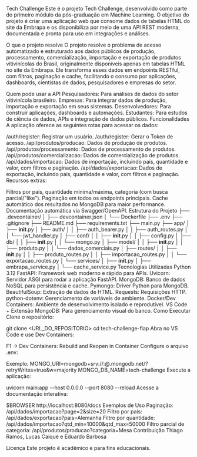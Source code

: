 Tech Challenge
Este é o projeto Tech Challenge, desenvolvido como parte do primeiro módulo da pós-graduação em Machine Learning. O objetivo do projeto é criar uma aplicação web que consome dados de tabelas HTML do site da Embrapa e os disponibiliza por meio de uma API REST moderna, documentada e pronta para uso em integrações e análises.

O que o projeto resolve
O projeto resolve o problema de acesso automatizado e estruturado aos dados públicos de produção, processamento, comercialização, importação e exportação de produtos vitivinícolas do Brasil, originalmente disponíveis apenas em tabelas HTML no site da Embrapa. Ele transforma esses dados em endpoints RESTful, com filtros, paginação e cache, facilitando o consumo por aplicações, dashboards, cientistas de dados, pesquisadores e empresas do setor.

Quem pode usar a API
Pesquisadores: Para análises de dados do setor vitivinícola brasileiro.
Empresas: Para integrar dados de produção, importação e exportação em seus sistemas.
Desenvolvedores: Para construir aplicações, dashboards e automações.
Estudantes: Para estudos de ciência de dados, APIs e integração de dados públicos.
Funcionalidades
A aplicação oferece as seguintes rotas para acessar os dados:

/auth/register: Registrar um usuário.
/auth/register: Gerar o Token de acesso.
/api/produtos/producao: Dados de produção de produtos.
/api/produtos/processamento: Dados de processamento de produtos.
/api/produtos/comercializacao: Dados de comercialização de produtos.
/api/dados/importacao: Dados de importação, incluindo país, quantidade e valor, com filtros e paginação.
/api/dados/exportacao: Dados de exportação, incluindo país, quantidade e valor, com filtros e paginação.
Recursos extras:

Filtros por país, quantidade mínima/máxima, categoria (com busca parcial/"like").
Paginação em todos os endpoints principais.
Cache automático dos resultados no MongoDB para maior performance.
Documentação automática via Swagger/OpenAPI.
Estrutura do Projeto
├── .devcontainer/
│   ├── devcontainer.json
│   └── Dockerfile
├── .env
├── .gitignore
├── README.md
├── requirements.txt
├── main.py
├── app/
│   ├── __init__.py
│   ├── auth/
│   │   ├── auth_bearer.py
│   │   ├── auth_routes.py
│   │   └── jwt_handler.py
│   ├── conf/
│   │   ├── __init__.py
│   │   ├── config.py
│   ├── db/
│   │   ├── __init__.py
│   │   └── mongo.py
│   ├── model/
│   │   ├── __init__.py
│   │   ├── produto.py
│   │   └── dados_comerciais.py
│   ├── routes/
│   │   ├── __init__.py
│   │   ├── produto_routes.py
│   │   ├── importacao_routes.py
│   │   └── exportacao_routes.py
│   └── services/
│       ├── __init__.py
│       ├── embrapa_service.py
│       └── cache_service.py
Tecnologias Utilizadas
Python 3.12
FastAPI: Framework web moderno e rápido para APIs.
Uvicorn: Servidor ASGI para rodar a aplicação FastAPI.
MongoDB: Banco de dados NoSQL para persistência e cache.
Pymongo: Driver Python para MongoDB.
BeautifulSoup: Extração de dados de HTML.
Requests: Requisições HTTP.
python-dotenv: Gerenciamento de variáveis de ambiente.
Docker/Dev Containers: Ambiente de desenvolvimento isolado e reprodutível.
VS Code + Extensão MongoDB: Para gerenciamento visual do banco.
Como Executar
Clone o repositório:

git clone <URL_DO_REPOSITORIO>
cd tech-challenge-fiap
Abra no VS Code e use Dev Containers:

F1 → Dev Containers: Rebuild and Reopen in Container
Configure o arquivo .env:

Exemplo:
MONGO_URI=mongodb+srv://<usuario>:<senha>@<cluster>.mongodb.net/?retryWrites=true&w=majority
MONGO_DB_NAME=tech-challenge
Execute a aplicação:

uvicorn main:app --host 0.0.0.0 --port 8080 --reload
Acesse a documentação interativa:

$BROWSER http://localhost:8080/docs
Exemplos de Uso
Paginação:
/api/dados/importacao?page=2&size=20
Filtro por país:
/api/dados/exportacao?pais=Alemanha
Filtro por quantidade:
/api/dados/importacao?qtd_min=10000&qtd_max=50000
Filtro parcial de categoria:
/api/produtos/producao?categoria=Mesa
Contribuição
Thiago Ramos, Lucas Caique e Eduardo Barbosa

Licença
Este projeto é acadêmico e para fins educacionais.
